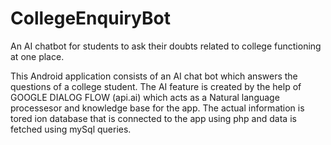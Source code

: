 # CollegeEnquiryBot
An AI chatbot for students to ask their doubts related to college functioning at one place.

This Android application consists of an AI chat bot which answers the questions of a college student.
The AI feature is created by the help of GOOGLE DIALOG FLOW (api.ai) which acts as a Natural language processesor and knowledge base for the app.
The actual information is tored ion database that is connected to the app using php and data is fetched using mySql queries.

